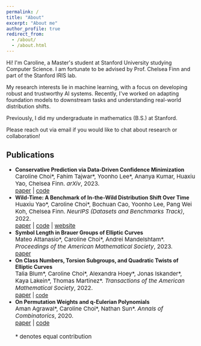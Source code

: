 ```yaml
---
permalink: /
title: "About"
excerpt: "About me"
author_profile: true
redirect_from: 
  - /about/
  - /about.html
---
```


Hi! I'm Caroline, a Master's student at Stanford University studying Computer Science. I am fortunate to be advised by Prof. Chelsea Finn and part of the Stanford IRIS lab.

My research interests lie in machine learning, with a focus on developing robust and trustworthy AI systems. 
Recently, I've worked on adapting foundation models to downstream tasks and understanding real-world distribution shifts.

<!-- Feel free to add more personal statements or details about your research interests here -->

Previously, I did my undergraduate in mathematics (B.S.) at Stanford.

Please reach out via email if you would like to chat about research or collaboration!

[//]: # (If you're interested in discussing research or potential collaborations, please don't hesitate to reach out to me via email!)

Publications
------
- <span style="font-weight:bold;">Conservative Prediction via Data-Driven Confidence Minimization</span><br>
  <span style="font-size:4mm;">Caroline Choi\*, Fahim Tajwar\*, Yoonho Lee\*, Ananya Kumar, Huaxiu Yao, Chelsea Finn. *arXiv*, 2023.</span><br>
  <span style="font-size:4mm;">[paper](https://arxiv.org/abs/2306.04974) | [code](https://github.com/tajwarfahim/dcm)</span>
- <span style="font-weight:bold;">Wild-Time: A Benchmark of In-the-Wild Distribution Shift Over Time</span><br>
  <span style="font-size:4mm;">Huaxiu Yao\*, Caroline Choi\*, Bochuan Cao, Yoonho Lee, Pang Wei Koh, Chelsea Finn. *NeurIPS (Datasets and Benchmarks Track)*, 2022.</span><br>
  <span style="font-size:4mm;">[paper](https://arxiv.org/abs/2211.14238) | [code](https://github.com/huaxiuyao/Wild-Time) | [website](https://wild-time.github.io) </span>
- <span style="font-weight:bold;">Symbol Length in Brauer Groups of Elliptic Curves</span><br>
  <span style="font-size:4mm;">Mateo Attanasio\*, Caroline Choi\*, Andrei Mandelshtam\*. *Proceedings of the American Mathematical Society*, 2023.</span><br>
  <span style="font-size:4mm;">[paper](https://arxiv.org/abs/2107.10886)</span>
- <span style="font-weight:bold;">On Class Numbers, Torsion Subgroups, and Quadratic Twists of Elliptic Curves</span><br>
  <span style="font-size:4mm;">Talia Blum\*, Caroline Choi\*, Alexandra Hoey\*, Jonas Iskander\*, Kaya Lakein\*, Thomas Martinez\*. *Transactions of the American Mathematical Society*, 2022.</span><br>
  <span style="font-size:4mm;">[paper](https://arxiv.org/abs/2007.08756)</span> | [code](https://github.com/cchoi1/class-numbers)
- <span style="font-weight:bold;">On Permutation Weights and q-Eulerian Polynomials</span><br>
  <span style="font-size:4mm;">Aman Agrawal\*, Caroline Choi\*, Nathan Sun\*. *Annals of Combinatorics*, 2020.</span><br>
  <span style="font-size:4mm;">[paper](https://arxiv.org/abs/1809.07398) | [code](https://github.com/cchoi1/permutation-weights)</span>
<br><br>
<span style="font-size:4mm;">\* denotes equal contribution</span>
